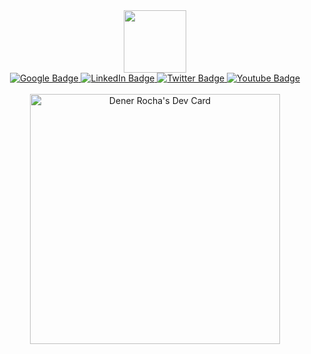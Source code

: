 <div id="header" align="center">
  <img src="https://media.giphy.com/media/M9gbBd9nbDrOTu1Mqx/giphy.gif" width="100"/>
  <div id="badges">
    <a href="g.dev/denernun">
      <img src="https://img.shields.io/badge/Google-red?style=for-the-badge&logo=google&logoColor=white" alt="Google Badge"/>
    </a>
    <a href="https://linkedin.com/in/denernun">
      <img src="https://img.shields.io/badge/LinkedIn-blue?style=for-the-badge&logo=linkedin&logoColor=white" alt="LinkedIn Badge"/>
    </a>
    <a href="https://twitter.com/denernun">
      <img src="https://img.shields.io/badge/Twitter-blue?style=for-the-badge&logo=twitter&logoColor=white" alt="Twitter Badge"/>
    </a>
    <a href="https://www.youtube.com/channel/UCL0WuDCzfDvA1ubLIgVzC2Q">
      <img src="https://img.shields.io/badge/YouTube-red?style=for-the-badge&logo=youtube&logoColor=white" alt="Youtube Badge"/>
    </a>
  </div>
  <img src="https://komarev.com/ghpvc/?username=denernun&style=flat-square&color=blue" alt=""/>
</div>
<br>
<div id="header" align="center">
  <a href="https://app.daily.dev/denernun">
    <img src="https://api.daily.dev/devcards/2f6af1dd451140208804e470f99eb893.png?r=5ec" width="400" alt="Dener Rocha's Dev Card"/>
  </a>
</div>
